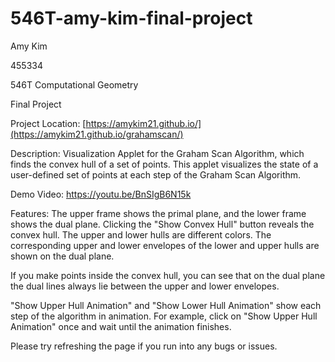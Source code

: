 # 546T-amy-kim-final-project

Amy Kim

455334

546T Computational Geometry

Final Project

Project Location: [https://amykim21.github.io/](https://amykim21.github.io/grahamscan/)

Description: Visualization Applet for the Graham Scan Algorithm, which finds the convex hull of a set of points.  This applet visualizes the state of a user-defined set of points at each step of the Graham Scan Algorithm.

Demo Video: https://youtu.be/BnSIgB6N15k

Features:
The upper frame shows the primal plane, and the lower frame shows the dual plane.
Clicking the "Show Convex Hull" button reveals the convex hull.  The upper and lower hulls are different colors.
The corresponding upper and lower envelopes of the lower and upper hulls are shown on the dual plane.

If you make points inside the convex hull, you can see that on the dual plane
the dual lines always lie between the upper and lower envelopes.

"Show Upper Hull Animation" and "Show Lower Hull Animation" show each step of the algorithm in animation.  For example, click on "Show Upper Hull Animation" once and wait until the animation finishes.

Please try refreshing the page if you run into any bugs or issues.
